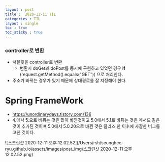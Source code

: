 ```yaml
---
layout : post
title :  2020-12-11 TIL
categories : TIL
layout : single
toc : true 
toc_sticky : true
---
```




### controller로 변환

- 서블릿을 controller로 변환
  - 변환시 doGet과 doPost를 동시에 구현하고 있었던 경우   **if** (request.getMethod().equals("GET")) 으로 처리한다.
- 주소가 바뀌는 경우가 있기 때문에 상대경로를 잘 지정해야 한다.



# Spring FrameWork

- https://unordinarydays.tistory.com/136
- 4.에서 5.으로 바뀌는 것은 많이 바뀐것이고 5.0에서 5.1로 바뀌는 것은 메서드 같은 것이 추가된 것이며 5.0에서 5.0.20으로 바뀐 것은 릴리즈 한 이후에 자잘한 버그를 고친 것이다.

![스크린샷 2020-12-11 오후 12.02.52](/Users/rsh/seunghee-ryu.github.io/assets/images/post_img/스크린샷 2020-12-11 오후 12.02.52.png)